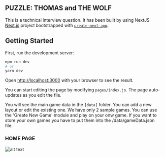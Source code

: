 ## PUZZLE: THOMAS and THE WOLF

This is a technical interview question. It has been built by using NextJS [Next.js](https://nextjs.org/) project bootstrapped with [`create-next-app`](https://github.com/vercel/next.js/tree/canary/packages/create-next-app).

## Getting Started

First, run the development server:

```bash
npm run dev
# or
yarn dev
```

Open [http://localhost:3000](http://localhost:3000) with your browser to see the result.

You can start editing the page by modifying `pages/index.js`. The page auto-updates as you edit the file.

You will see the main game data in the `[data]` folder. You can add a new layout or edit the existing one. We have only 2 sample games. You can use the 'Greate New Game' module and play on your onw game. If you want to store your own games you have to put them into the /data/gameData.json file.

### HOME PAGE
![alt text](https://github.com/mertcakmak/puzzle-thomas-wolf/blob/feature/createNewGame/images/home.png?raw=true)
            
